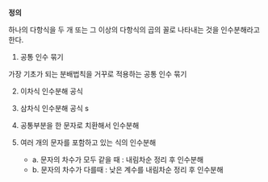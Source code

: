 **정의**  

하나의 다항식을 두 개 또는 그 이상의 다항식의 곱의 꼴로 나타내는 것을 인수분해라고 한다.

1. 공통 인수 묶기

가장 기초가 되는 분배법칙을 거꾸로 적용하는 공통 인수 묶기

2. 이차식 인수분해 공식

3. 삼차식 인수분해 공식
s
4. 공통부분을 한 문자로 치환해서 인수분해

5. 여러 개의 문자를 포함하고 있는 식의 인수분해
    - a. 문자의 차수가 모두 같을 때 : 내림차순 정리 후 인수분해      
    - b. 문자의 차수가 다를때 : 낮은 계수를 내림차순 정리 후 인수분해